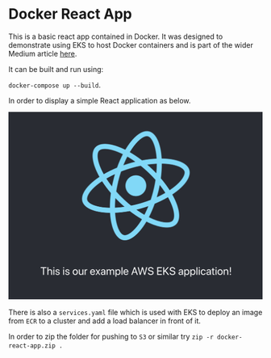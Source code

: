 # Docker React App

This is a basic react app contained in Docker. It was designed to demonstrate using EKS to host Docker containers and is part of the wider Medium article [here](https://jc1175.medium.com/a-crash-course-in-kubernetes-1ccb70125ebf). 

It can be built and run using:

`docker-compose up --build`.

In order to display a simple React application as below.

![alt text](./images/example-eks-image.png)

There is also a `services.yaml` file which is used with EKS to deploy an image from `ECR` to a cluster and add a load balancer in front of it.

In order to zip the folder for pushing to `S3` or similar try `zip -r docker-react-app.zip .`